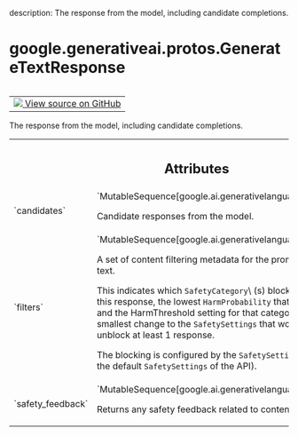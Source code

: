 description: The response from the model, including candidate completions.

<div itemscope itemtype="http://developers.google.com/ReferenceObject">
<meta itemprop="name" content="google.generativeai.protos.GenerateTextResponse" />
<meta itemprop="path" content="Stable" />
</div>

# google.generativeai.protos.GenerateTextResponse

<!-- Insert buttons and diff -->

<table class="tfo-notebook-buttons tfo-api nocontent" align="left">
<td>
  <a target="_blank" href="https://github.com/googleapis/google-cloud-python/tree/main/packages/google-ai-generativelanguage/google/ai/generativelanguage_v1beta/types/text_service.py#L188-L226">
    <img src="https://www.tensorflow.org/images/GitHub-Mark-32px.png" />
    View source on GitHub
  </a>
</td>
</table>



The response from the model, including candidate completions.

<!-- Placeholder for "Used in" -->




<!-- Tabular view -->
 <table class="responsive fixed orange">
<colgroup><col width="214px"><col></colgroup>
<tr><th colspan="2"><h2 class="add-link">Attributes</h2></th></tr>

<tr>
<td>
`candidates`<a id="candidates"></a>
</td>
<td>
`MutableSequence[google.ai.generativelanguage.TextCompletion]`

Candidate responses from the model.
</td>
</tr><tr>
<td>
`filters`<a id="filters"></a>
</td>
<td>
`MutableSequence[google.ai.generativelanguage.ContentFilter]`

A set of content filtering metadata for the prompt and
response text.

This indicates which ``SafetyCategory``\ (s) blocked a
candidate from this response, the lowest ``HarmProbability``
that triggered a block, and the HarmThreshold setting for
that category. This indicates the smallest change to the
``SafetySettings`` that would be necessary to unblock at
least 1 response.

The blocking is configured by the ``SafetySettings`` in the
request (or the default ``SafetySettings`` of the API).
</td>
</tr><tr>
<td>
`safety_feedback`<a id="safety_feedback"></a>
</td>
<td>
`MutableSequence[google.ai.generativelanguage.SafetyFeedback]`

Returns any safety feedback related to
content filtering.
</td>
</tr>
</table>




